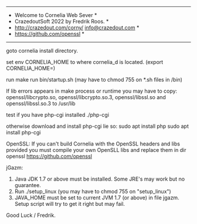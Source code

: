 ******************************************************
*  Welcome to Cornelia Web Sever                     *
*  CrazedoutSoft 2022 by Fredrik Roos.               *
*  http://crazedout.com/corny/ info@crazedout.com    *
*  https://github.com/openssl                        *
******************************************************


goto cornelia install directory.

set env CORNELIA_HOME to where cornelia_d is located.
(export CORNELIA_HOME=<path to cornelia>)

run make
run bin/startup.sh (may have to chmod 755 on *.sh files in /bin)

If lib errors appears in make process or runtime you may have to copy: 
 openssl/libcrypto.so, openssl/libcrypto.so.3, openssl/libssl.so and openssl/libssl.so.3 
to /usr/lib

test if you have php-cgi installed
./php-cgi

otherwise download and install php-cgi lie so:
sudo apt install php
sudo apt install php-cgi

OpenSSL:
If you can't build Cornelia with the OpenSSL headers and libs provided you 
must compile your own OpenSLL libs and replace them in dir openssl
https://github.com/openssl

jGazm:
 1) Java JDK 1.7 or above must be installed. Some JRE's may work but no guarantee.
 2) Run ./setup_linux (you may have to chmod 755 on "setup_linux")
 3) JAVA_HOME must be set to current JVM 1.7 (or above) in file jgazm. Setup script will try to get it right but may fail.

 Good Luck / Fredrik. 
